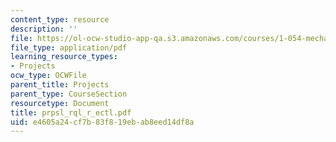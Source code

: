 ```yaml
---
content_type: resource
description: ''
file: https://ol-ocw-studio-app-qa.s3.amazonaws.com/courses/1-054-mechanics-and-design-of-concrete-structures-spring-2004/e4605a24cf7b83f819ebab8eed14df8a_prpsl_rql_r_ectl.pdf
file_type: application/pdf
learning_resource_types:
- Projects
ocw_type: OCWFile
parent_title: Projects
parent_type: CourseSection
resourcetype: Document
title: prpsl_rql_r_ectl.pdf
uid: e4605a24-cf7b-83f8-19eb-ab8eed14df8a
---
```

